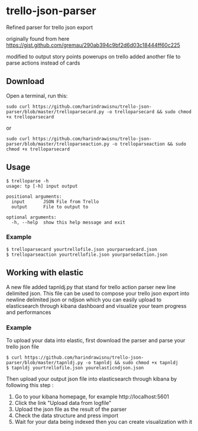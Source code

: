 # trello-json-parser
Refined parser for trello json export

originally found from here https://gist.github.com/gremau/290ab394c9bf2d6d03c18444ff60c225

modified to output story points powerups on trello
added another file to parse actions instead of cards

## Download
Open a terminal, run this:

    sudo curl https://github.com/harindrawisnu/trello-json-parser/blob/master/trelloparsecard.py -o trelloparsecard && sudo chmod +x trelloparsecard

or

    sudo curl https://github.com/harindrawisnu/trello-json-parser/blob/master/trelloparseaction.py -o trelloparseaction && sudo chmod +x trelloparsecard
    
## Usage
    $ trelloparse -h
    usage: tp [-h] input output

    positional arguments:
      input       JSON File from Trello
      output      File to output to

    optional arguments:
      -h, --help  show this help message and exit
      
### Example
    $ trelloparsecard yourtrellofile.json yourparsedcard.json
    $ trelloparseaction yourtrellofile.json yourparsedaction.json

## Working with elastic

A new file added tapnldj.py that stand for trello action parser new line delimited json. This file can be used to compose your trello json export into newline delimited json or ndjson which you can easily upload to elasticsearch through kibana dashboard and visualize your team progress and performances

### Example

To upload your data into elastic, first download the parser and parse your trello json file

    $ curl https://github.com/harindrawisnu/trello-json-parser/blob/master/tapnldj.py -o tapnldj && sudo chmod +x tapnldj
    $ tapnldj yourtrellofile.json yourelasticndjson.json
    
Then upload your output json file into elasticsearch through kibana by following this step :
1. Go to your kibana homepage, for example http://localhost:5601
2. Click the link "Upload data from logfile"
3. Upload the json file as the result of the parser
4. Check the data structure and press import
5. Wait for your data being indexed then you can create visualization with it
